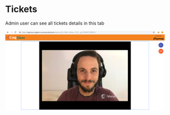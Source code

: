 # Tickets

Admin user can see all tickets details in this tab

![](../../.gitbook/assets/image%20%2857%29.png)

